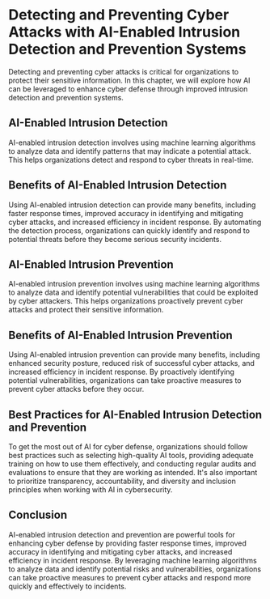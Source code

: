 Detecting and Preventing Cyber Attacks with AI-Enabled Intrusion Detection and Prevention Systems
==============================================================================================================================================================

Detecting and preventing cyber attacks is critical for organizations to protect their sensitive information. In this chapter, we will explore how AI can be leveraged to enhance cyber defense through improved intrusion detection and prevention systems.

AI-Enabled Intrusion Detection
------------------------------

AI-enabled intrusion detection involves using machine learning algorithms to analyze data and identify patterns that may indicate a potential attack. This helps organizations detect and respond to cyber threats in real-time.

Benefits of AI-Enabled Intrusion Detection
------------------------------------------

Using AI-enabled intrusion detection can provide many benefits, including faster response times, improved accuracy in identifying and mitigating cyber attacks, and increased efficiency in incident response. By automating the detection process, organizations can quickly identify and respond to potential threats before they become serious security incidents.

AI-Enabled Intrusion Prevention
-------------------------------

AI-enabled intrusion prevention involves using machine learning algorithms to analyze data and identify potential vulnerabilities that could be exploited by cyber attackers. This helps organizations proactively prevent cyber attacks and protect their sensitive information.

Benefits of AI-Enabled Intrusion Prevention
-------------------------------------------

Using AI-enabled intrusion prevention can provide many benefits, including enhanced security posture, reduced risk of successful cyber attacks, and increased efficiency in incident response. By proactively identifying potential vulnerabilities, organizations can take proactive measures to prevent cyber attacks before they occur.

Best Practices for AI-Enabled Intrusion Detection and Prevention
----------------------------------------------------------------

To get the most out of AI for cyber defense, organizations should follow best practices such as selecting high-quality AI tools, providing adequate training on how to use them effectively, and conducting regular audits and evaluations to ensure that they are working as intended. It's also important to prioritize transparency, accountability, and diversity and inclusion principles when working with AI in cybersecurity.

Conclusion
----------

AI-enabled intrusion detection and prevention are powerful tools for enhancing cyber defense by providing faster response times, improved accuracy in identifying and mitigating cyber attacks, and increased efficiency in incident response. By leveraging machine learning algorithms to analyze data and identify potential risks and vulnerabilities, organizations can take proactive measures to prevent cyber attacks and respond more quickly and effectively to incidents.
